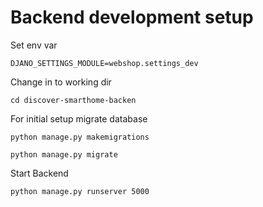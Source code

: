 # Backend development setup
Set env var 

`DJANO_SETTINGS_MODULE=webshop.settings_dev`

Change in to working dir

`cd discover-smarthome-backen`

For initial setup migrate database

`python manage.py makemigrations `

`python manage.py migrate`

Start Backend

`python manage.py runserver 5000`

